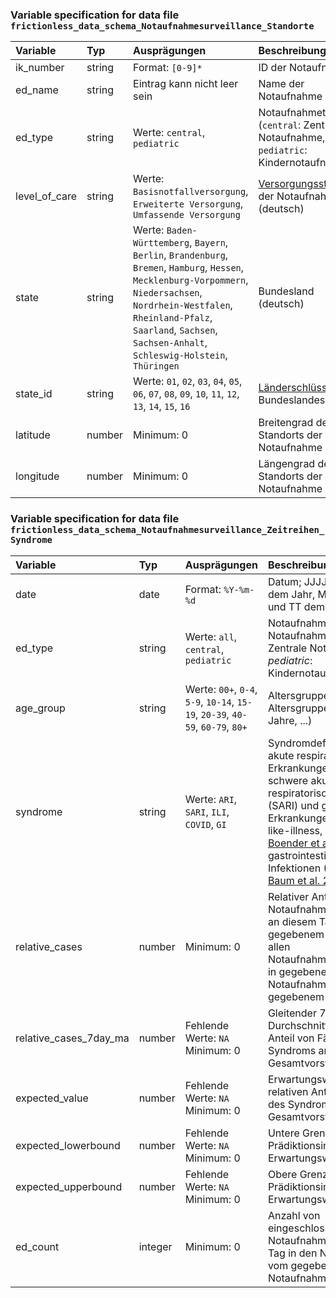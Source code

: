 ### Variable specification for data file `frictionless_data_schema_Notaufnahmesurveillance_Standorte`

| Variable      | Typ    | Ausprägungen                                                                                                                                                                                                                                                  | Beschreibung                                                                                                                   |
|:--------------|:-------|:--------------------------------------------------------------------------------------------------------------------------------------------------------------------------------------------------------------------------------------------------------------|:-------------------------------------------------------------------------------------------------------------------------------|
| ik_number     | string | Format: `[0-9]*`                                                                                                                                                                                                                                              | ID der Notaufnahme                                                                                                             |
| ed_name       | string | Eintrag kann nicht leer sein                                                                                                                                                                                                                                  | Name der Notaufnahme                                                                                                           |
| ed_type       | string | Werte: `central`, `pediatric`                                                                                                                                                                                                                                 | Notaufnahmetyp (`central`: Zentrale Notaufnahme, `pediatric`: Kindernotaufnahme)                                               |
| level_of_care | string | Werte: `Basisnotfallversorgung`, `Erweiterte Versorgung`, `Umfassende Versorgung`                                                                                                                                                                             | [Versorgungsstufe](https://www.g-ba.de/downloads/62-492-2340/Not-Kra-R_2020-11-20_iK-2020-11-01.pdf) der Notaufnahme (deutsch) |
| state         | string | Werte: `Baden-Württemberg`, `Bayern`, `Berlin`, `Brandenburg`, `Bremen`, `Hamburg`, `Hessen`, `Mecklenburg-Vorpommern`, `Niedersachsen`, `Nordrhein-Westfalen`, `Rheinland-Pfalz`, `Saarland`, `Sachsen`, `Sachsen-Anhalt`, `Schleswig-Holstein`, `Thüringen` | Bundesland (deutsch)                                                                                                           |
| state_id      | string | Werte: `01`, `02`, `03`, `04`, `05`, `06`, `07`, `08`, `09`, `10`, `11`, `12`, `13`, `14`, `15`, `16`                                                                                                                                                         | [Länderschlüssel](https://de.wikipedia.org/wiki/Amtlicher_Gemeindeschl%C3%BCssel) des Bundeslandes                             |
| latitude      | number | Minimum: 0                                                                                                                                                                                                                                                    | Breitengrad des Standorts der Notaufnahme                                                                                      |
| longitude     | number | Minimum: 0                                                                                                                                                                                                                                                    | Längengrad des Standorts der Notaufnahme                                                                                       |


### Variable specification for data file `frictionless_data_schema_Notaufnahmesurveillance_Zeitreihen_Syndrome`

| Variable               | Typ     | Ausprägungen                                                                   | Beschreibung                                                                                                                                                                                                                                                                                                                                                                                                                 |
|:-----------------------|:--------|:-------------------------------------------------------------------------------|:-----------------------------------------------------------------------------------------------------------------------------------------------------------------------------------------------------------------------------------------------------------------------------------------------------------------------------------------------------------------------------------------------------------------------------|
| date                   | date    | Format: `%Y-%m-%d`                                                             | Datum; JJJJ entspricht dem Jahr, MM dem Monat und TT dem Tag                                                                                                                                                                                                                                                                                                                                                                 |
| ed_type                | string  | Werte: `all`, `central`, `pediatric`                                           | Notaufnahmetyp (`all`: alle Notaufnahmen, `central`: Zentrale Notaufnahme, _pediatric_: Kindernotaufnahme)                                                                                                                                                                                                                                                                                                                   |
| age_group              | string  | Werte: `00+`, `0-4`, `5-9`, `10-14`, `15-19`, `20-39`, `40-59`, `60-79`, `80+` | Altersgruppe (`00+`: alle Altersgruppen, `0-4`: 0-4 Jahre, ...)                                                                                                                                                                                                                                                                                                                                                              |
| syndrome               | string  | Werte: `ARI`, `SARI`, `ILI`, `COVID`, `GI`                                     | Syndromdefinitionen für akute respiratorische Erkrankungen (ARE/ARI), schwere akute respiratorische Infektionen (SARI) und grippeähnliche Erkrankungen (Influenza-like-illness, ILI), siehe [Boender et al. 2022](https://www.eurosurveillance.org/content/10.2807/1560-7917.ES.2022.27.27.2100865?TRACK=RSS). Für gastrointestinale Infektionen (GI) siehe [Baum et al. 2023](https://doi.org/10.1101/2023.11.28.23298985). |
| relative_cases         | number  | Minimum: 0                                                                     | Relativer Anteil Notaufnahmevorstellungen an diesem Tag mit gegebenem Syndrom an allen Notaufnahmevorstellungen in gegebenen Notaufnahmen von gegebenem Typ                                                                                                                                                                                                                                                                  |
| relative_cases_7day_ma | number  | Fehlende Werte: `NA`<br>Minimum: 0                                             | Gleitender 7-Tage Durchschnitt des relativen Anteil von Fällen des Syndroms an den Gesamtvorstellungen                                                                                                                                                                                                                                                                                                                       |
| expected_value         | number  | Fehlende Werte: `NA`<br>Minimum: 0                                             | Erwartungswert des relativen Anteils von Fällen des Syndroms an den Gesamtvorstellungen                                                                                                                                                                                                                                                                                                                                      |
| expected_lowerbound    | number  | Fehlende Werte: `NA`<br>Minimum: 0                                             | Untere Grenze des 80%-Prädiktionsintervalls des Erwartungswerts                                                                                                                                                                                                                                                                                                                                                              |
| expected_upperbound    | number  | Fehlende Werte: `NA`<br>Minimum: 0                                             | Obere Grenze des 80%-Prädiktionsintervalls des Erwartungswerts                                                                                                                                                                                                                                                                                                                                                               |
| ed_count               | integer | Minimum: 0                                                                     | Anzahl von eingeschlossenen Notaufnahmen an diesem Tag in den Notaufnahmen vom gegebenen Notaufnahmetyp                                                                                                                                                                                                                                                                                                                      |


